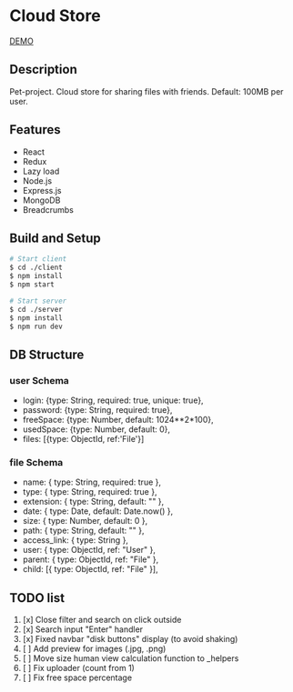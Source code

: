 # Cloud Store

[DEMO](https://disk.vskill.ru)

## Description

Pet-project.
Cloud store for sharing files with friends. 
Default: 100MB per user.

## Features

- React
- Redux
- Lazy load
- Node.js
- Express.js
- MongoDB
- Breadcrumbs

## Build and Setup

```bash
# Start client
$ cd ./client
$ npm install
$ npm start

# Start server
$ cd ./server
$ npm install
$ npm run dev
```

## DB Structure

### user Schema
- login: {type: String, required: true, unique: true},
- password: {type: String, required: true},
- freeSpace: {type: Number, default: 1024**2*100},
- usedSpace: {type: Number, default: 0},
- files: [{type: ObjectId, ref:'File'}]

### file Schema
- name: { type: String, required: true },
- type: { type: String, required: true },
- extension: { type: String, default: "" },
- date: { type: Date, default: Date.now() },
- size: { type: Number, default: 0 },
- path: { type: String, default: "" },
- access_link: { type: String },
- user: { type: ObjectId, ref: "User" },
- parent: { type: ObjectId, ref: "File" },
- child: [{ type: ObjectId, ref: "File" }],


## TODO list

1. [x] Close filter and search on click outside
2. [x] Search input "Enter" handler
3. [x] Fixed navbar "disk buttons" display (to avoid shaking)
4. [ ] Add preview for images (.jpg, .png)
5. [ ] Move size human view calculation function to _helpers
6. [ ] Fix uploader (count from 1)
7. [ ] Fix free space percentage
